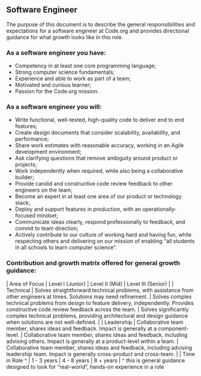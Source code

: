 Software Engineer
-----------------
The purpose of this document is to describe the general responsibilities and expectations for a software engineer at Code.org and provides directional guidance for what growth looks like in this role.

### As a software engineer you have:
* Competency in at least one core programming language;
* Strong computer science fundamentals;
* Experience and able to work as part of a team;
* Motivated and curious learner;
* Passion for the Code.org mission.

### As a software engineer you will:
* Write functional, well-tested, high-quality code to deliver end to end features;
* Create design documents that consider scalability, availability, and performance;
* Share work estimates with reasonable accuracy, working in an Agile development environment;
* Ask clarifying questions that remove ambiguity around product or projects;
* Work independently when required, while also being a collaborative builder;
* Provide candid and constructive code review feedback to other engineers on the team;
* Become an expert in at least one area of our product or technology stack;
* Deploy and support features in production, with an operationally-focused mindset;
* Communicate ideas clearly, respond professionally to feedback, and commit to team direction;
* Actively contribute to our culture of working hard and having fun, while respecting others and delivering on our mission of enabling “all students in all schools to learn computer science”.

### Contribution and growth matrix offered for general growth guidance:
| Area of Focus | Level I (Junior) | Level II (Mid) | Level III (Senior) |
| Technical | Solves straightforward technical problems, with assistance from other engineers at times. Solutions may need refinement. | Solves complex technical problems from design to feature delivery, independently. Provides constructive code review feedback across the team. | Solves significantly complex technical problems, providing architectural and design guidance when solutions are not well-defined. |
| Leadership | Collaborative team member, shares ideas and feedback. Impact is generally at a component-level. | Collaborative team member, shares ideas and feedback, including advising others. Impact is generally at a product-level within a team. | Collaborative team member, shares ideas and feedback, including advising leadership team. Impact is generally cross-product and cross-team. |
| Time in Role ^ | 1 - 3 years | 4 - 8 years | 8 + years |
^ this is general guidance designed to look for “real-world”, hands-on experience in a role

